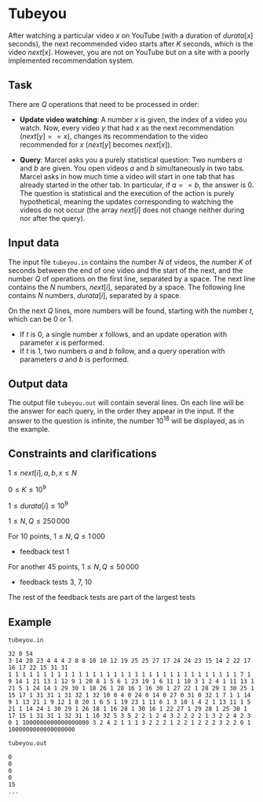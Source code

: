 # Tubeyou

After watching a particular video $x$ on YouTube (with a duration of $durata[x]$ seconds), the next recommended video starts after $K$ seconds, which is the video $next[x]$. However, you are not on YouTube but on a site with a poorly implemented recommendation system.

## Task

There are $Q$ operations that need to be processed in order:

- **Update video watching**: A number $x$ is given, the index of a video you watch. Now, every video $y$ that had $x$ as the next recommendation ($next[y] == x$), changes its recommendation to the video recommended for $x$ ($next[y]$ becomes $next[x]$).

- **Query**: Marcel asks you a purely statistical question: Two numbers $a$ and $b$ are given. You open videos $a$ and $b$ simultaneously in two tabs. Marcel asks in how much time a video will start in one tab that has already started in the other tab. In particular, if $a == b$, the answer is $0$. The question is statistical and the execution of the action is purely hypothetical, meaning the updates corresponding to watching the videos do not occur (the array $next[i]$ does not change neither during nor after the query).

## Input data

The input file `tubeyou.in` contains the number $N$ of videos, the number $K$ of seconds between the end of one video and the start of the next, and the number $Q$ of operations on the first line, separated by a space. The next line contains the $N$ numbers, $next[i]$, separated by a space. The following line contains $N$ numbers, $durata[i]$, separated by a space.

On the next $Q$ lines, more numbers will be found, starting with the number $t$, which can be $0$ or $1$. 
- If $t$ is $0$, a single number $x$ follows, and an update operation with parameter $x$ is performed.
- If $t$ is $1$, two numbers $a$ and $b$ follow, and a query operation with parameters $a$ and $b$ is performed.

## Output data

The output file `tubeyou.out` will contain several lines. On each line will be the answer for each query, in the order they appear in the input. If the answer to the question is infinite, the number $10^{18}$ will be displayed, as in the example.

## Constraints and clarifications

$1 \leq next[i], a, b, x \leq N$ 

$0 \leq K \leq 10^9$ 

$1 \leq durata[i] \leq 10^9$ 

$1 \leq N, Q \leq 250\,000$ 

For $10$ points, $1 \leq N, Q \leq 1\,000$  
- feedback test 1

For another $45$ points, $1 \leq N, Q \leq 50\,000$  
- feedback tests 3, 7, 10

The rest of the feedback tests are part of the largest tests

## Example

`tubeyou.in`  
```
32 0 54 
3 14 20 23 4 4 4 2 8 8 10 10 12 19 25 25 27 17 24 24 23 15 14 2 22 17 16 17 22 15 31 31 
1 1 1 1 1 1 1 1 1 1 1 1 1 1 1 1 1 1 1 1 1 1 1 1 1 1 1 1 1 1 1 1 1 7 1 9 14 1 21 13 1 12 9 1 20 8 1 5 6 1 23 19 1 6 11 1 10 3 1 2 4 1 11 13 1 21 5 1 24 14 1 29 30 1 18 26 1 28 16 1 16 30 1 27 22 1 28 29 1 30 25 1 15 17 1 31 31 1 31 32 1 32 10 0 4 0 24 0 14 0 27 0 31 0 32 1 7 1 1 14 9 1 13 21 1 9 12 1 8 20 1 6 5 1 19 23 1 11 6 1 3 10 1 4 2 1 13 11 1 5 21 1 14 24 1 30 29 1 26 18 1 16 28 1 30 16 1 22 27 1 29 28 1 25 30 1 17 15 1 31 31 1 32 31 1 10 32 5 3 5 2 2 1 2 4 3 2 2 2 2 1 3 2 2 4 2 3 0 1 1000000000000000000 3 2 4 2 1 1 1 3 2 2 2 1 2 2 1 2 2 2 3 2 2 0 1 1000000000000000000
```

`tubeyou.out`
```
0
0
0
0
15
...
```
